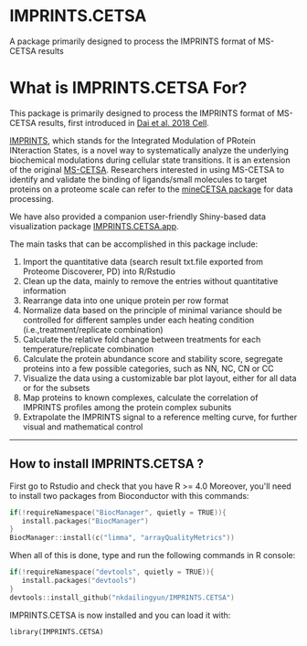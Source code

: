 # IMPRINTS.CETSA
A package primarily designed to process the IMPRINTS format of MS-CETSA results

# What is IMPRINTS.CETSA For?
This package is primarily designed to process the IMPRINTS format of MS-CETSA results, first introduced in [Dai et al. 2018 Cell](https://www.cell.com/cell/fulltext/S0092-8674(18)30397-0).  

[IMPRINTS](https://www.annualreviews.org/doi/10.1146/annurev-biochem-062917-012837), which stands for the Integrated Modulation of PRotein INteraction States, is a novel way to systematically analyze the underlying biochemical modulations during cellular state transitions. It is an extension of the original [MS-CETSA](https://www.cetsa.org/about). Researchers interested in using MS-CETSA to identify and validate the binding of ligands/small molecules to target proteins on a proteome scale can refer to the [mineCETSA package](https://github.com/nkdailingyun/mineCETSA) for data processing.  

We have also provided a companion user-friendly Shiny-based data visualization package [IMPRINTS.CETSA.app](https://github.com/mgerault/IMPRINTS.CETSA.app).  

The main tasks that can be accomplished in this package include:  
1. Import the quantitative data (search result txt.file exported from Proteome Discoverer, PD) into R/Rstudio  
2. Clean up the data, mainly to remove the entries without quantitative information  
3. Rearrange data into one unique protein per row format  
4. Normalize data based on the principle of minimal variance should be controlled for different samples under each heating condition (i.e.,treatment/replicate combination)  
5. Calculate the relative fold change between treatments for each temperature/replicate combination  
6. Calculate the protein abundance score and stability score, segregate proteins into a few possible categories, such as NN, NC, CN or CC  
7. Visualize the data using a customizable bar plot layout, either for all data or for the subsets  
8. Map proteins to known complexes, calculate the correlation of IMPRINTS profiles among the protein complex subunits  
9. Extrapolate the IMPRINTS signal to a reference melting curve, for further visual and mathematical control  

--------------------------------------------------------------------------------------------

## How to install IMPRINTS.CETSA ?  
First go to Rstudio and check that you have R >= 4.0
Moreover, you'll need to install two packages from Bioconductor with this commands:

```c
if(!requireNamespace("BiocManager", quietly = TRUE)){
   install.packages("BiocManager") 
}
BiocManager::install(c("limma", "arrayQualityMetrics"))
```

When all of this is done, type and run the following commands in R console:

```c
if(!requireNamespace("devtools", quietly = TRUE)){
   install.packages("devtools")
} 
devtools::install_github("nkdailingyun/IMPRINTS.CETSA")
```

IMPRINTS.CETSA is now installed and you can load it with:

```
library(IMPRINTS.CETSA)
```
